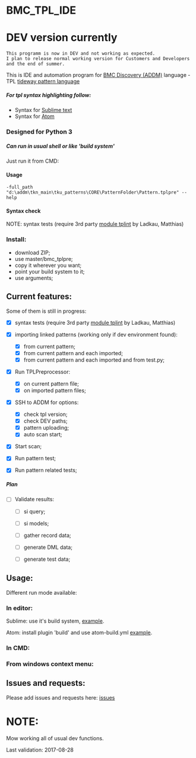 # BMC_TPL_IDE

# DEV version currently

    This programm is now in DEV and not working as expected.
    I plan to release normal working version for Customers and Developers
    and the end of summer.

This is IDE and automation program for [BMC Discovery (ADDM)](https://discovery.bmc.com/) language - TPL [tideway pattern language](http://www.bmc.com/it-solutions/discovery-dependency-mapping.html)

##### For tpl syntax highlighting follow:

- Syntax for [Sublime text](https://github.com/trianglesis/bmc_tpl)
- Syntax for [Atom](https://github.com/trianglesis/language-tplpre)


### Designed for Python 3

##### Can run in usual shell or like 'build system'

Just run it from CMD:
#### Usage ####

    -full_path "d:\addm\tkn_main\tku_patterns\CORE\PatternFolder\Pattern.tplpre" --help

#### Syntax check ####
NOTE: syntax tests (require 3rd party [module tplint](https://communities.bmc.com/docs/DOC-42313) by Ladkau, Matthias)


### Install: ###

- download ZIP;
- use master/bmc_tplpre;
- copy it wherever you want;
- point your build system to it;
- use arguments;


## Current features:
Some of them is still in progress:
- [X] syntax tests (require 3rd party [module tplint](https://communities.bmc.com/docs/DOC-42313) by Ladkau, Matthias)
- [X] importing linked patterns (working only if dev environment found):
    - [X] from current pattern;
    - [X] from current pattern and each imported;
    - [X] from current pattern and each imported and from test.py;
- [X] Run TPLPreprocessor:
    - [X] on current pattern file;
    - [X] on imported pattern files;
- [X] SSH to ADDM for options:
    - [X] check tpl version;
    - [X] check DEV paths;
    - [X] pattern uploading;
    - [X] auto scan start;
- [X] Start scan;
- [X] Run pattern test;
- [X] Run pattern related tests;


##### Plan #####
- [ ] Validate results:
    - [ ] si query;
    - [ ] si models;
    - [ ] gather record data;
    - [ ] generate DML data;
    - [ ] generate test data;


## Usage: ##

Different run mode available:

### In editor: ###

Sublime: use it's build system, [example](https://github.com/trianglesis/bmc_tpl/blob/master/tplpre_various.sublime-build).

Atom: install plugin 'build' and use atom-build.yml [example](https://github.com/trianglesis/language-tplpre/blob/master/.atom-build.yml-EXAMPLE).

### In CMD: ###


### From windows context menu: ###



## Issues and requests:
Please add issues and requests here: [issues](https://github.com/trianglesis/BMC_TPL_IDE/issues)


# NOTE:
Mow working all of usual dev functions.

Last validation: 2017-08-28